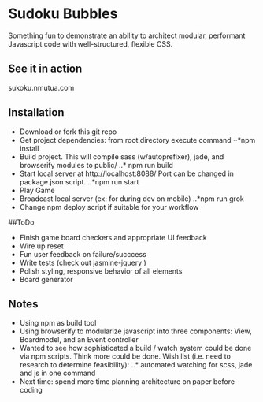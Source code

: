 # Sudoku Bubbles

Something fun to demonstrate an ability to architect modular, performant Javascript code with well-structured, flexible CSS.

## See it in action
  sukoku.nmutua.com

## Installation
  * Download or fork this git repo
  * Get project dependencies: from root directory execute command
  ⋅⋅*npm install
  * Build project. This will compile sass (w/autoprefixer), jade, and browserify modules to public/
  ..* npm run build
  * Start local server at http://localhost:8088/ Port can be changed in package.json script.
  ..*npm run start
  * Play Game
  * Broadcast local server (ex: for during dev on mobile)
  ..*npm run grok
  * Change npm deploy script if suitable for your workflow

##ToDo
  * Finish game board checkers and appropriate UI feedback
  * Wire up reset
  * Fun user feedback on failure/succcess
  * Write tests (check out jasmine-jquery )
  * Polish styling, responsive behavior of all elements
  * Board generator

## Notes
  * Using npm as build tool
  * Using browserify to modularize javascript into three components: View, Boardmodel, and an Event controller
  * Wanted to see how sophisticated a build / watch system could be done via npm scripts.  Think more could be done.  Wish list (i.e. need to research to determine feasibility):
  ..* automated watching for scss, jade and js in one command
  * Next time: spend more time planning architecture on paper before coding


